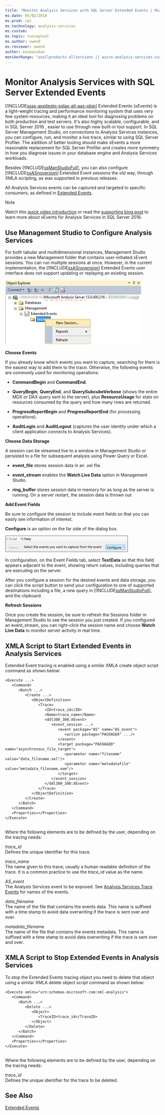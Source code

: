 ```yaml
---
title: "Monitor Analysis Services with SQL Server Extended Events | Microsoft Docs"
ms.date: 05/02/2018
ms.prod: sql
ms.technology: analysis-services
ms.custom:
ms.topic: conceptual
ms.author: owend
ms.reviewer: owend
author: minewiskan
monikerRange: "asallproducts-allversions || azure-analysis-services-current || power-bi-premium-current || >= sql-analysis-services-2016"
---
```

# Monitor Analysis Services with SQL Server Extended Events
[!INCLUDE[ssas-appliesto-sqlas-all-aas-pbip](../../includes/ssas-appliesto-sqlas-all-aas-pbip.md)]
  Extended Events (*xEvents*) is a light-weight tracing and performance monitoring system that uses very few system resources, making it an ideal tool for diagnosing problems on both production and test servers. It's also highly scalable, configurable, and in SQL Server 2016 ,  easier to use through new built-in tool support. In SQL Server Management Studio, on connections to Analysis Services instances, you can configure, run, and monitor a live trace, similar to using SQL Server Profiler. The addition of better tooling should make xEvents a more reasonable replacement for SQL Server Profiler and creates more symmetry in how you diagnose issues in your database engine and Analysis Services workloads.  
  
 Besides [!INCLUDE[ssManStudioFull](../../includes/ssmanstudiofull-md.md)], you can also configure  [!INCLUDE[ssASnoversion](../../includes/ssasnoversion-md.md)] Extended Event sessions the old way,  through XMLA scripting, as was supported in previous releases.  
  
 All Analysis Services events can be captured and targeted to specific consumers, as defined in [Extended Events](/sql/relational-databases/extended-events/extended-events).  
  
> [!NOTE]  
>  Watch this [quick video introduction](https://www.youtube.com/watch?v=ja2mOHWRVC0&index=1&list=PLv2BtOtLblH1YvzQ5YnjfQFr_oKEvMk19) or read the [supporting blog post](https://blogs.msdn.com/b/analysisservices/archive/2015/09/22/using-extended-events-with-sql-server-analysis-services-2016-cpt-2-3.aspx) to learn more about xEvents for Analysis Services in SQL Server 2016.  
  
  
##  <a name="bkmk_ssas_extended_events_ssms"></a> Use Management Studio to Configure Analysis Services  
 For both tabular and multidimensional instances, Management Studio provides a new Management folder that contains user-initiated xEvent sessions. You can run multiple sessions at once. However, in the current implementation, the [!INCLUDE[ssASnoversion](../../includes/ssasnoversion-md.md)] Extended Events user interface does not support updating or replaying an existing session.  
  
 ![ssas_extended_events_ssms_start](../../analysis-services/instances/media/ssas-extended-events-ssms-start.png "ssas_extended_events_ssms_start")  
  
 **Choose Events**  
  
 If you already know which events you want to capture, searching for them is the easiest way to add them to the trace. Otherwise, the following events are commonly used for monitoring operations:  
  
-   **CommandBegin** and **CommandEnd**.  
  
-   **QueryBegin**, **QueryEnd**, and **QuerySubcubeVerbose** (shows the entire MDX or DAX query sent to the server), plus **ResourceUsage** for stats on resources consumed by the query and how many rows are returned.  
  
-   **ProgressReportBegin** and **ProgressReportEnd** (for processing operations).  
  
-   **AuditLogin** and **AuditLogout** (captures the user identity under which a client application connects to Analysis Services).  
  
 **Choose Data Storage**  
  
 A session can be streamed live to a window in Management Studio or persisted to a file for subsequent analysis using Power Query or Excel.  
  
-   **event_file** stores session data in an .xel file.  
  
-   **event_stream** enables the **Watch Live Data** option in Management Studio.  
  
-   **ring_buffer** stores session data in memory for as long as the server is running. On a server restart, the session data is thrown out  
  
 **Add Event Fields**  
  
 Be sure to configure the session to include event fields so that you can easily see information of interest.  
  
 **Configure** is an option on the far side of the dialog box.  
  
 ![ssas-xevents-configure](../../analysis-services/instances/media/ssas-xevents-configure.PNG "ssas-xevents-configure")  
  
 In configuration, on the Event Fields tab, select **TextData** so that this field appears adjacent to the event, showing return values, including queries that are executing on the server.  
  
 After you configure a session for the desired events and data storage, you can click the script button to send your configuration to one of supported destinations including a file, a new query in [!INCLUDE[ssManStudioFull](../../includes/ssmanstudiofull-md.md)], and the clipboard.  
  
 **Refresh Sessions**  
  
 Once you create the session, be sure to refresh the Sessions folder in Management Studio to see the session you just created. If you configured an event_stream, you can right-click the session name and choose **Watch Live Data** to monitor server activity in real time.  
  
##  <a name="bkmk_script_start"></a> XMLA Script to Start Extended Events in Analysis Services  
 Extended Event tracing is enabled using a similar XMLA create object script command as shown below:  
  
```  
<Execute ...>  
   <Command>  
      <Batch ...>  
         <Create ...>  
            <ObjectDefinition>  
               <Trace>  
                  <ID>trace_id</ID>  
                  <Name>trace_name</Name>  
                  <ddl300_300:XEvent>  
                     <event_session ...>  
                        <event package="AS" name="AS_event">  
                           <action package="PACKAGE0" .../>  
                        </event>  
                        <target package="PACKAGE0" name="asynchronous_file_target">  
                           <parameter name="filename" value="data_filename.xel"/>  
                           <parameter name="metadatafile" value="metadata_filename.xem"/>  
                        </target>  
                     </event_session>  
                  </ddl300_300:XEvent>  
               </Trace>  
            </ObjectDefinition>  
         </Create>  
      </Batch>  
   </Command>  
   <Properties></Properties>  
</Execute>  
  
```  
  
 Where the following elements are to be defined by the user, depending on the tracing needs:  
  
 *trace_id*  
 Defines the unique identifier for this trace.  
  
 *trace_name*  
 The name given to this trace; usually a human readable definition of the trace. It is a common practice to use the *trace_id* value as the name.  
  
 *AS_event*  
 The Analysis Services event to be exposed. See [Analysis Services Trace Events](https://docs.microsoft.com/analysis-services/trace-events/analysis-services-trace-events) for names of the events.  
  
 *data_filename*  
 The name of the file that contains the events data. This name is suffixed with a time stamp to avoid data overwriting if the trace is sent over and over.  
  
 *metadata_filename*  
 The name of the file that contains the events metadata. This name is suffixed with a time stamp to avoid data overwriting if the trace is sent over and over.  
  
  
##  <a name="bkmk_script_stop"></a> XMLA Script to Stop Extended Events in Analysis Services  
 To stop the Extended Events tracing object you need to delete that object using a similar XMLA delete object script command as shown below:  
  
```  
<Execute xmlns="urn:schemas-microsoft-com:xml-analysis">  
   <Command>  
      <Batch ...>  
         <Delete ...>  
            <Object>  
               <TraceID>trace_id</TraceID>  
            </Object>  
         </Delete>  
      </Batch>  
   </Command>  
   <Properties></Properties>  
</Execute>  
  
```  
  
 Where the following elements are to be defined by the user, depending on the tracing needs:  
  
 *trace_id*  
 Defines the unique identifier for the trace to be deleted.  
  
  
## See Also  
 [Extended Events](/sql/relational-databases/extended-events/extended-events)  
  
  
